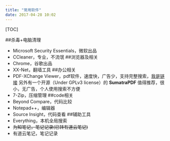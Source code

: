```yaml
---
title: "常用软件"
date: 2017-04-28 10:02
---
```


[TOC]

##杀毒+电脑清理
+ Microsoft Security Essentials，微软出品
+ CCleaner，专业，不流氓
##浏览器及相关
+ Chrome，谷歌出品
+ XX-Net，翻墙工具
##办公相关
+ PDF-XChange Viewer，pdf软件，速度快，广告少，支持完整搜索，[我是链接](https://www.tracker-software.com/product/pdf-xchange-viewer)
另外有一个开源（Under GPLv3 license）的 **SumatraPDF** 值得推荐，很小，无广告，个人使用搜索不方便
+ 7-Zip，压缩管理
##code相关
+ Beyond Compare，代码比较
+ Notepad++，编辑器
+ Source Insight，代码查看
##辅助工具
+ Everything，本机全局搜索
+ ~~为知笔记，笔记记录(已转有道云笔记)~~
+ 有道云笔记，笔记记录